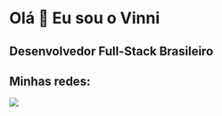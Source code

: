 #  Olá 👋 Eu sou o Vinni
## Desenvolvedor Full-Stack Brasileiro

## Minhas redes:
<img src="{https://img.shields.io/badge/Gmail-D14836?style=for-the-badge&logo=gmail&logoColor=white}" />
